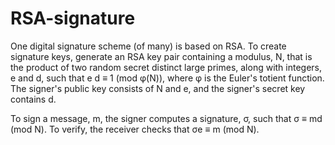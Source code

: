 # RSA-signature
One digital signature scheme (of many) is based on RSA. To create signature keys, generate an RSA key pair containing a modulus, N, that is the product of two random secret distinct large primes, along with integers, e and d, such that e d ≡ 1 (mod φ(N)), where φ is the Euler's totient function. The signer's public key consists of N and e, and the signer's secret key contains d.  

To sign a message, m, the signer computes a signature, σ, such that σ ≡  md (mod N). To verify, the receiver checks that σe ≡ m (mod N).
